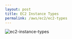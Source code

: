 ```yaml
---
layout: post
title: EC2 Instance Types
permalink: /aws/ec2/ec2-types
---
```


![ec2-instance-types]({{site.cdn}}/aws/ec2/ec2-instance-types.png)
